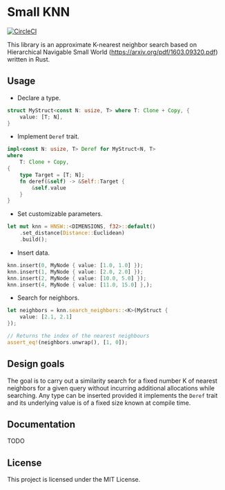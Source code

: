# Small KNN

[![CircleCI](https://circleci.com/gh/thaiMao/small_knn.svg?style=shield)](https://app.circleci.com/pipelines/github/thaiMao/small_knn)

This library is an approximate K-nearest neighbor search based on Hierarchical
Navigable Small World (https://arxiv.org/pdf/1603.09320.pdf) written in Rust.

## Usage

- Declare a type.

```rust
struct MyStruct<const N: usize, T> where T: Clone + Copy, {
    value: [T; N],
}
```

- Implement `Deref` trait.

```rust
impl<const N: usize, T> Deref for MyStruct<N, T>
where
    T: Clone + Copy,
{
    type Target = [T; N];
    fn deref(&self) -> &Self::Target {
        &self.value
    }
}
```

- Set customizable parameters.

```rust
let mut knn = HNSW::<DIMENSIONS, f32>::default()
    .set_distance(Distance::Euclidean)
    .build();
```

- Insert data.

```rust
knn.insert(0, MyNode { value: [1.0, 1.0] });
knn.insert(1, MyNode { value: [2.0, 2.0] });
knn.insert(2, MyNode { value: [10.0, 5.0] });
knn.insert(4, MyNode { value: [11.0, 15.0] },);
```

- Search for neighbors.

```rust
let neighbors = knn.search_neighbors::<K>(MyStruct {
    value: [2.1, 2.1]
});

// Returns the index of the nearest neighbours
assert_eq!(neighbors.unwrap(), [1, 0]);
```

## Design goals

The goal is to carry out a similarity search for a fixed number K of nearest
neighbors for a given query without incurring additional allocations while
searching. Any type can be inserted provided it implements the `Deref` trait
and its underlying value is of a fixed size known at compile time.

## Documentation

TODO

## License

This project is licensed under the MIT License.

